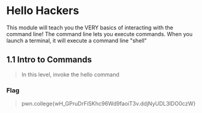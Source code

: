# Hello Hackers
This module will teach you the VERY basics of interacting with the command line! The command line lets you execute commands. When you launch a terminal, it will execute a command line "shell"

## 1.1 Intro to Commands

>In this level, invoke the hello command

### Flag

>  pwn.college{wH_GPruDrFiSKhc96Wd9faoiT3v.ddjNyUDL3IDO0czW}


